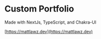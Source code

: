 # Custom Portfolio

Made with NextJs, TypeScript, and Chakra-UI

[https://mattlawz.dev](https://mattlawz.dev)
